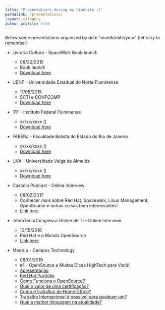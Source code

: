 ```yaml
---
title: "Presentations during my timelife :)"
permalink: /presentations/
layout: category
author_profile: true
---
```

Below some presentations organized by date "month/date/year" (let's try to remember)

- Livraria Cultura - SpaceWalk Book launch
  - 08/20/2015
  - Book launch
  - [Download here](#)


- UENF - Universidade Estadual do Norte Fluminense
  - 11/05/2015
  - SCTI e CONFCOMP
  - [Download here](/assets/files/SCTI_11.05.2015.pdf)


- IFF - Instituto Federal Fluminense
  - xx/xx/xxxx ()
  - [Download here](#)


- FABERJ - Faculdade Batista do Estado do Rio de Janeiro
  - xx/xx/xxxx ()
  - [Download here](#)


- UVA - Universidade Veiga de Almeida
  - xx/xx/xxxx ()
  - [Download here](#)


- Castalio Podcast - Online Interview
  - 08/02/2017
  - Conhecer mais sobre Red Hat, Spacewalk, Linux Management, OpenSource e outras coisas bem interessantes!
  - [Link here](https://www.youtube.com/watch?v=U8V6_7ZotwI)


- InteraTech/Congresso Online de TI - Online Interview
  - 10/15/2018
  - Red Hat e o Mundo OpenSource
  - [Link here](https://www.youtube.com/watch?v=59F9iYH0KBQ)


- Meetup - Campos Technology
  - 08/01/2019 
  - #1 - OpenSource e Muitas Dicas HighTech para Você!
  - [Apresentação](/assets/files/meetup_01_Apresentacao.pdf)
  - [Red Hat Portfólio](/assets/files/meetup_01_Red_Hat_Corporate_Presentation_PT-BR.pdf)
  - [Como Funciona o OpenSource?](/assets/files/meetup_01_Como_funciona_o_OpenSource.pdf)
  - [Qual o valor de uma certificação?](/assets/files/meetup_01_Qual_o_valor_de_uma_certificacao_para_o_mercado_de_trabalho.pdf)
  - [Como é trabalhar de Home Office?](/assets/files/meetup_01_Como_e_trabalhar_de_home_office.pdf)
  - [Trabalho Internacional é possível para qualquer um?](/assets/files/meetup_01_Trabalho_internacional_e_possivel_para_qualquer_um.pdf)
  - [Qual a melhor linguagem na atualidade?](/assets/files/meetup_01_Qual_a_melhor_linguagem_na_atualidade.pdf)

